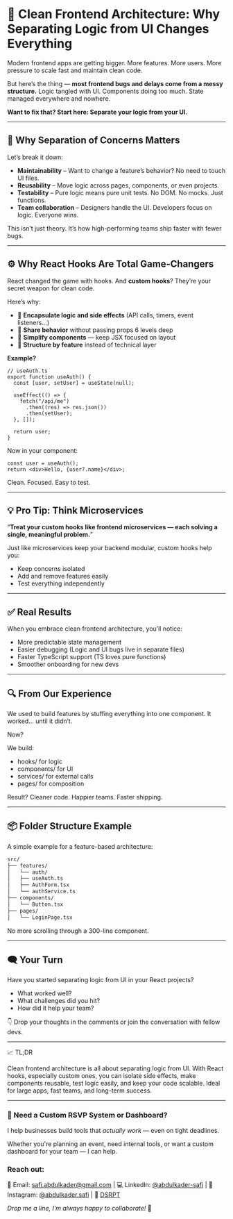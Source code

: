 # 🎯 Clean Frontend Architecture: Why Separating Logic from UI Changes Everything

Modern frontend apps are getting bigger. More features. More users. More pressure to scale fast and maintain clean code.

But here’s the thing — **most frontend bugs and delays come from a messy structure.** Logic tangled with UI. Components doing too much. State managed everywhere and nowhere.

**Want to fix that? Start here: Separate your logic from your UI.**

---

## 🧠 Why Separation of Concerns Matters

Let’s break it down:

- **Maintainability** – Want to change a feature’s behavior? No need to touch UI files.
- **Reusability** – Move logic across pages, components, or even projects.
- **Testability** – Pure logic means pure unit tests. No DOM. No mocks. Just functions.
- **Team collaboration** – Designers handle the UI. Developers focus on logic. Everyone wins.

This isn’t just theory. It’s how high-performing teams ship faster with fewer bugs.

---

## ⚙️ Why React Hooks Are Total Game-Changers

React changed the game with hooks. And **custom hooks**? They’re your secret weapon for clean code.

Here’s why:

- 🔹 **Encapsulate logic and side effects** (API calls, timers, event listeners…)
- 🔹 **Share behavior** without passing props 6 levels deep
- 🔹 **Simplify components** — keep JSX focused on layout
- 🔹 **Structure by feature** instead of technical layer

**Example?**

```tsx
// useAuth.ts
export function useAuth() {
  const [user, setUser] = useState(null);

  useEffect(() => {
    fetch("/api/me")
      .then((res) => res.json())
      .then(setUser);
  }, []);

  return user;
}
```

Now in your component:

```tsx
const user = useAuth();
return <div>Hello, {user?.name}</div>;
```

Clean. Focused. Easy to test.

---

## 💡 Pro Tip: Think Microservices

“**Treat your custom hooks like frontend microservices — each solving a single, meaningful problem.**”

Just like microservices keep your backend modular, custom hooks help you:

- Keep concerns isolated
- Add and remove features easily
- Test everything independently

---

## ✅ Real Results

When you embrace clean frontend architecture, you’ll notice:

- More predictable state management
- Easier debugging (Logic and UI bugs live in separate files)
- Faster TypeScript support (TS loves pure functions)
- Smoother onboarding for new devs

---

## 🔍 From Our Experience

We used to build features by stuffing everything into one component. It worked… until it didn’t.

Now?

We build:

- hooks/ for logic
- components/ for UI
- services/ for external calls
- pages/ for composition

Result? Cleaner code. Happier teams. Faster shipping.

---

## 📦 Folder Structure Example

A simple example for a feature-based architecture:

```bash
src/
├── features/
│ 	└── auth/
│ 	├── useAuth.ts
│ 	├── AuthForm.tsx
│ 	└── authService.ts
├── components/
│ 	└── Button.tsx
├── pages/
│ 	└── LoginPage.tsx
```

No more scrolling through a 300-line component.

---

## 🗨️ Your Turn

Have you started separating logic from UI in your React projects?

- What worked well?
- What challenges did you hit?
- How did it help your team?

👇 Drop your thoughts in the comments or join the conversation with fellow devs.

---

📈 TL;DR

Clean frontend architecture is all about separating logic from UI. With React hooks, especially custom ones, you can isolate side effects, make components reusable, test logic easily, and keep your code scalable. Ideal for large apps, fast teams, and long-term success.

---

### 🤝 Need a Custom RSVP System or Dashboard?

I help businesses build tools that _actually work_ — even on tight deadlines.

Whether you're planning an event, need internal tools, or want a custom dashboard for your team — I can help.

### Reach out:

📧 Email: [safi.abdulkader@gmail.com](mailto:safi.abdulkader@gmail.com) | 💻 LinkedIn: [@abdulkader-safi](https://www.linkedin.com/in/abdulkader-safi/) | 📱 Instagram: [@abdulkader.safi](https://www.instagram.com/abdulkader.safi/) | 🏢 [DSRPT](https://www.dsrpt.com.au/kw/contact)

_Drop me a line, I’m always happy to collaborate!_ 🚀
